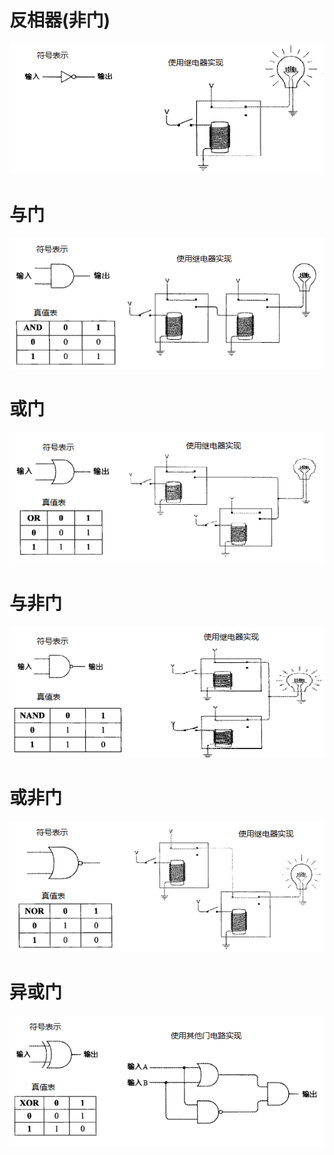 # 反相器(非门)

![](img/NOT.png)

# 与门

![](img/AND.png)

# 或门

![](img/OR.png)

# 与非门

![](img/NAND.png)

# 或非门

![](img/NOR.png)

# 异或门

![](img/XOR.png)
